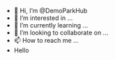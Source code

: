 - 👋 Hi, I’m @DemoParkHub
- 👀 I’m interested in ...
- 🌱 I’m currently learning ...
- 💞️ I’m looking to collaborate on ...
- 📫 How to reach me ...
- Hello
<!---
DemoParkHub/DemoParkHub is a ✨ special ✨ repository because its `README.md` (this file) appears on your GitHub profile.
You can click the Preview link to take a look at your changes.
--->
